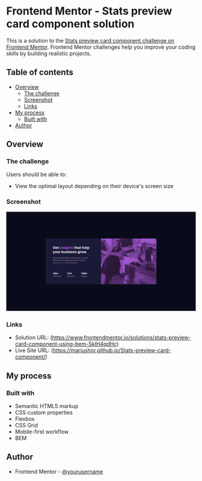 # Frontend Mentor - Stats preview card component solution

This is a solution to the [Stats preview card component challenge on Frontend Mentor](https://www.frontendmentor.io/challenges/stats-preview-card-component-8JqbgoU62). Frontend Mentor challenges help you improve your coding skills by building realistic projects. 

## Table of contents

- [Overview](#overview)
  - [The challenge](#the-challenge)
  - [Screenshot](#screenshot)
  - [Links](#links)
- [My process](#my-process)
  - [Built with](#built-with)
- [Author](#author)

## Overview

### The challenge

Users should be able to:

- View the optimal layout depending on their device's screen size

### Screenshot

![](./images/Screenshot%202022-04-29%20at%2001-16-10%20Frontend%20Mentor%20Stats%20preview%20card%20component.png)

### Links

- Solution URL: (https://www.frontendmentor.io/solutions/stats-preview-card-component-using-bem-SkIH4qdHc)
- Live Site URL: (https://mariushor.github.io/Stats-preview-card-component/)

## My process

### Built with

- Semantic HTML5 markup
- CSS custom properties
- Flexbox
- CSS Grid
- Mobile-first workflow
- BEM

## Author

- Frontend Mentor - [@yourusername](https://www.frontendmentor.io/profile/MariusHor)
